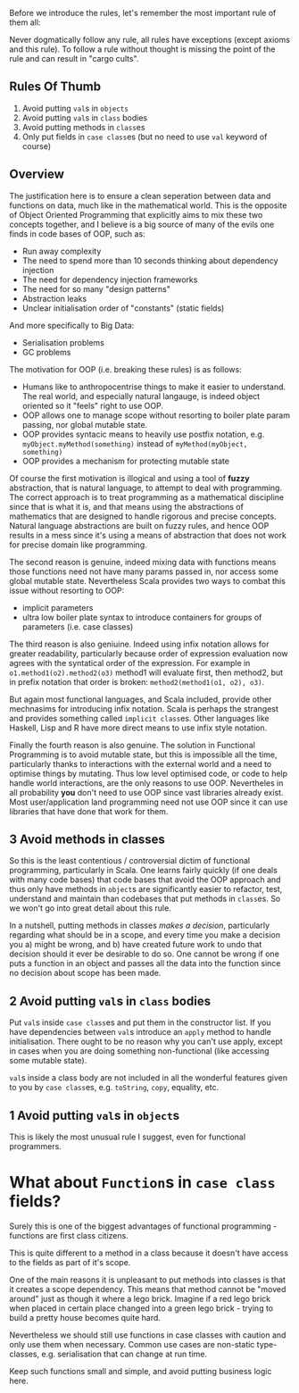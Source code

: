 
Before we introduce the rules, let's remember the most important rule of them all:

Never dogmatically follow any rule, all rules have exceptions (except axioms and this rule). To follow a rule without thought is missing the point of the rule and can result in "cargo cults".

## Rules Of Thumb

1. Avoid putting `val`s in `objects`
2. Avoid putting `val`s in `class` bodies
3. Avoid putting methods in `class`es
4. Only put fields in `case class`es (but no need to use `val` keyword of course)

## Overview

The justification here is to ensure a clean seperation between data and functions on data, much like in the mathematical world. This is the opposite of Object Oriented Programming that explicitly aims to mix these two concepts together, and I believe is a big source of many of the evils one finds in code bases of OOP, such as:

 - Run away complexity
 - The need to spend more than 10 seconds thinking about dependency injection
 - The need for dependency injection frameworks
 - The need for so many "design patterns"
 - Abstraction leaks
 - Unclear initialisation order of "constants" (static fields)

And more specifically to Big Data:

 - Serialisation problems
 - GC problems

The motivation for OOP (i.e. breaking these rules) is as follows:

 - Humans like to anthropocentrise things to make it easier to understand.  The real world, and especially natural langauge, is indeed object oriented so it "feels" right to use OOP.
 - OOP allows one to manage scope without resorting to boiler plate param passing, nor global mutable state.
 - OOP provides syntacic means to heavily use postfix notation, e.g. `myObject.myMethod(something)` instead of `myMethod(myObject, something)`
 - OOP provides a mechanism for protecting mutable state

Of course the first motivation is illogical and using a tool of **fuzzy** abstraction, that is natural language, to attempt to deal with programming.  The correct approach is to treat programming as a mathematical discipline since that is what it is, and that means using the abstractions of mathematics that are designed to handle rigorous and precise concepts.  Natural language abstractions are built on fuzzy rules, and hence OOP results in a mess since it's using a means of abstraction that does not work for precise domain like programming.

The second reason is genuine, indeed mixing data with functions means those functions need not have many params passed in, nor access some global mutable state. Nevertheless Scala provides two ways to combat this issue without resorting to OOP:

 - implicit parameters
 - ultra low boiler plate syntax to introduce containers for groups of parameters (i.e. case classes)

The third reason is also geniuine. Indeed using infix notation allows for greater readability, particularly because order of expression evaluation now agrees with the syntatical order of the expression. For example in `o1.method1(o2).method2(o3)` method1 will evaluate first, then method2, but in prefix notation that order is broken: `method2(method1(o1, o2), o3)`.

But again most functional languages, and Scala included, provide other mechnasims for introducing infix notation. Scala is perhaps the strangest and provides something called `implicit class`es. Other languages like Haskell, Lisp and R have more direct means to use infix style notation.

Finally the fourth reason is also genuine.  The solution in Functional Programming is to avoid mutable state, but this is impossible all the time, particularly thanks to interactions with the external world and a need to optimise things by mutating.  Thus low level optimised code, or code to help handle world interactions, are the only reasons to use OOP.  Nevertheles in all probability **you** don't need to use OOP since vast libraries already exist.  Most user/application land programming need not use OOP since it can use libraries that have done that work for them.

## 3 Avoid methods in classes

So this is the least contentious / controversial dictim of functional programming, particularly in Scala.  One learns fairly quickly (if one deals with many code bases) that code bases that avoid the OOP approach and thus only have methods in `object`s are significantly easier to refactor, test, understand and maintain than codebases that put methods in `class`es.  So we won't go into great detail about this rule.

In a nutshell, putting methods in classes *makes a decision*, particularly regarding what should be in a scope, and every time you make a decision you a) might be wrong, and b) have created future work to undo that decision should it ever be desirable to do so.  One cannot be wrong if one puts a function in an object and passes all the data into the function since no decision about scope has been made.

## 2 Avoid putting `val`s in `class` bodies

Put `val`s inside `case class`es and put them in the constructor list. If you have dependencies between `val`s introduce an `apply` method to handle initialisation.  There ought to be no reason why you can't use apply, except in cases when you are doing something non-functional (like accessing some mutable state).

`val`s inside a class body are not included in all the wonderful features given to you by `case class`es, e.g. `toString`, `copy`, equality, etc.

## 1 Avoid putting `val`s in `object`s

This is likely the most unusual rule I suggest, even for functional programmers.

# What about `Function`s in `case class` fields?

Surely this is one of the biggest advantages of functional programming - functions are first class citizens.

This is quite different to a method in a class because it doesn't have access to the fields as part of it's scope.

One of the main reasons it is unpleasant to put methods into classes is that it creates a scope dependency. This means that method cannot be "moved around" just as though it where a lego brick.  Imagine if a red lego brick when placed in certain place changed into a green lego brick - trying to build a pretty house becomes quite hard.

Nevertheless we should still use functions in case classes with caution and only use them when necessary. Common use cases are non-static type-classes, e.g. serialisation that can change at run time.

Keep such functions small and simple, and avoid putting business logic here.


